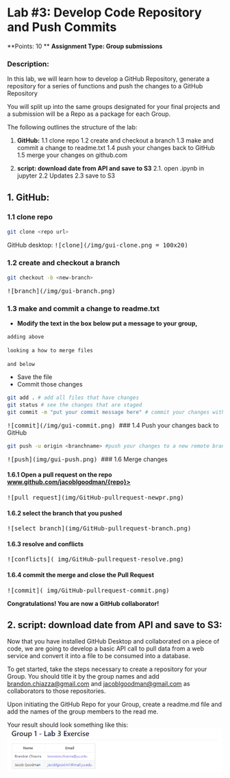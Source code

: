 # Lab #3: Develop Code Repository and Push Commits 


**Points: 10 **
**Assignment Type: Group submissions**

### Description:

In this lab, we will learn how to develop a GitHub Repository, generate a repository for a series of  functions and push the changes to a GitHub Repository

You will split up into the same groups designated for your final projects and a submission will be a Repo as a package for each Group. 

The following outlines the structure of the lab: 


1. **GitHub:**
	1.1 clone repo 
	1.2 create and checkout a branch
	1.3 make and commit a change to readme.txt
	1.4 push your changes back to GitHub
	1.5 merge your changes on github.com

2. **script: download date from API and save to S3**
	2.1. open .ipynb in jupyter
	2.2 Updates
	2.3 save to S3


## 1. GitHub:
### 1.1 clone repo 

```bash
git clone <repo url>
```

GitHub desktop:
<kbd>
![clone](/img/gui-clone.png = 100x20)
</kbd>

### 1.2 create and checkout a branch 

```bash
git checkout -b <new-branch>
```
<kbd>
![branch](/img/gui-branch.png)
</kbd>

### 1.3 make and commit a change to readme.txt

* **Modify the text in the  box below put a message to your group,**

```
adding above

looking a how to merge files 

and below

```
* Save the file
* Commit those changes 

```bash
git add . # add all files that have changes 
git status # see the changes that are staged
git commit -m "put your commit message here" # commit your changes with a message

```
<kbd>
![commit](/img/gui-commit.png)
</kbd>
### 1.4  Push your changes back to GitHub


```bash
git push -u origin <branchname> #push your changes to a new remote branch
```
<kbd>
![push](img/gui-push.png)
</kbd>
### 1.6 Merge changes 

#### 1.6.1 Open a pull request on the repo www.github.com/jacoblgoodman/{repo}>
<kbd>
![pull request](img/GitHub-pullrequest-newpr.png)
</kbd>


#### 1.6.2 select the branch that you pushed

<kbd>
![select branch](img/GitHub-pullrequest-branch.png)
</kbd>


#### 1.6.3 resolve and conflicts

<kbd>
![conflicts]( img/GitHub-pullrequest-resolve.png)
</kbd>


#### 1.6.4 commit the merge and close the Pull Request

<kbd>
![commit]( img/GitHub-pullrequest-commit.png)
</kbd>

<b>Congratulations! You are now a GitHub collaborator!</b>


## 2. script: download date from API and save to S3:

Now that you have installed GitHub Desktop and collaborated on a piece of code, we are going to develop a basic API call to pull data from a web service and convert it into a file to be consumed into a database. 

To get started, take the steps necessary to create a repository for your Group. You should title it by the group names and add brandon.chiazza@gmail.com and jacoblgoodman@gmail.com as collaborators to those repositories. 

Upon initiating the GitHub Repo for your Group, create a readme.md file and add the names of the group members to the read me. 

Your result should look something like this: 
<kbd>
![ReadMe](img/readme_lab.PNG)
</kbd>
